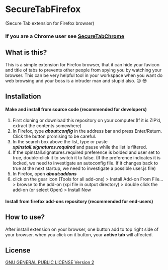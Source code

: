 # SecureTabFirefox
(Secure Tab extension for Firefox browser)

### If you are a **Chrome** user see [SecureTabChrome](https://github.com/arVahedi/SecureTabChrome)

## What is this?

This is a simple extension for Firefox browser, that it can hide your favicon and title of tabs to prevents other people from spying you by watching your browser. This can be very helpful tool in your workspace when you want do web browsing and your boss is a intruder man and stupid also. :wink: :sunglasses:

## Installation

#### Make and install from source code (recommended for developers)

1. First cloning or download this repository on your computer.(If it is ZIP’d, extract the contents somewhere)
2. In Firefox, type **_about:config_** in the address bar and press Enter/Return. Click the button promising to be careful.
3. In the search box above the list, type or paste **_xpinstall.signatures.required_** and pause while the list is filtered.
4. If the xpinstall.signatures.required preference is bolded and user set to true, double-click it to switch it to false.
    (If the preference indicates it is locked, we need to investigate an autoconfig file. If it changes back to true at the next startup, we need to investigate a possible user.js file)
5. In Firefox, open **_about:addons_**
6. click on the gear icon (Tools for all add-ons) > Install Add-on From File... > browse to the add-on (xpi file in output       directory) > double click the add-on (or select Open) > Install Now

#### Install from firefox add-ons repository (recommended for end-users)

## How to use?

After install extension on your browser, one button add to top right side of your browser. when you click on it button, your **active tab** will affected.

## License

[GNU GENERAL PUBLIC LICENSE Version 2](https://www.gnu.org/licenses/old-licenses/gpl-2.0.en.html)
